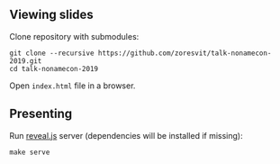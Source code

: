 
Viewing slides
--------------

Clone repository with submodules:

```
git clone --recursive https://github.com/zoresvit/talk-nonamecon-2019.git
cd talk-nonamecon-2019
```

Open `index.html` file in a browser.


Presenting
----------

Run [reveal.js](https://github.com/hakimel/reveal.js) server
(dependencies will be installed if missing):

```
make serve
```
